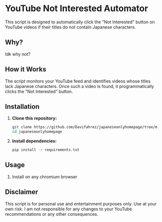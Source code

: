 # YouTube Not Interested Automator

This script is designed to automatically click the "Not Interested" button on YouTube videos if their titles do not contain Japanese characters.

## Why?

Idk why not?

## How it Works

The script monitors your YouTube feed and identifies videos whose titles lack Japanese characters. Once such a video is found, it programmatically clicks the "Not Interested" button.
## Installation

1.  **Clone this repository:**
    ```bash
    git clone https://github.com/Davifahrez/japaneseonlyhomepage/tree/main.git
    cd japaneseonlyhomepage
    ```
2.  **Install dependencies:**
    ```bash
    pip install -r requirements.txt
    ```

## Usage

1.  Install on any chromium browser

## Disclaimer

This script is for personal use and entertainment purposes only. Use at your own risk. I am not responsible for any changes to your YouTube recommendations or any other consequences.
